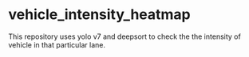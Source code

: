 # vehicle_intensity_heatmap
This repository uses yolo v7 and deepsort to check the the intensity of vehicle in that particular lane.
